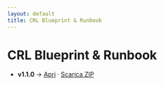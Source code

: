```yaml
---
layout: default
title: CRL Blueprint & Runbook
---
```


# CRL Blueprint & Runbook

- **v1.1.0** → [Apri](./v1.1.0/) ·
  [Scarica ZIP](https://github.com/ARGltd/crl-blueprint-runbook/archive/refs/tags/v1.1.0.zip)
